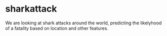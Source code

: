 # sharkattack

We are looking at shark attacks around the world, predicting the likelyhood of a fatality based on location and other features. 

